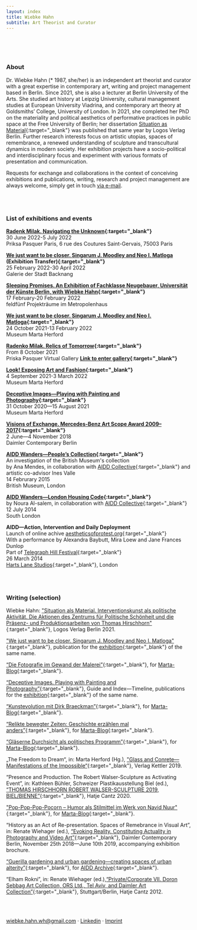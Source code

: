 ```yaml
---
layout: index
title: Wiebke Hahn
subtitle: Art Theorist and Curator
---
```


<br />
<br />
<br />

### About

Dr. Wiebke Hahn (* 1987, she/her) is an independent art theorist and curator with a great expertise in contemporary art, writing and project management based in Berlin. Since 2021, she is also a lecturer at Berlin University of the Arts. She studied art history at Leipzig University, cultural management studies at European University Viadrina, and contemporary art theory at Goldsmiths’ College, University of London. In 2021, she completed her PhD on the materiality and political aesthetics of performative practices in public space at the Free University of Berlin; her dissertation [Situation as Material](https://www.logos-verlag.de/cgi-bin/engbuchmid?isbn=5292&lng=deu&id=){:target="_blank"} was published that same year by Logos Verlag Berlin. Further research interests focus on artistic utopias, spaces of remembrance, a renewed understanding of sculpture and transcultural dynamics in modern society. Her exhibition projects have a socio-political and interdisciplinary focus and experiment with  various formats of presentation and communication. 

Requests for exchange and collaborations in the context of conceiving exhibitions and publications, writing, research and project management are always welcome, simply get in touch [via e-mail](mailto:wiebke.hahn.wh@gmail.com).

<br />
<br />

### List of exhibitions and events
**[Radenk Milak. Navigating the Unknown](https://priskapasquer.art/){:target="_blank"}**<br />
30 June 2022-5 July 2022<br />
Priksa Pasquer Paris, 6 rue des Coutures Saint-Gervais, 75003 Paris


**[We just want to be closer. Singarum J. Moodley and Neo I. Matloga](https://marta-herford.de/en/ausstellungen/ersehntenaehe/) (Exhibition Transfer){:target="_blank"}**<br />
25 February 2022-30 April 2022<br />
Galerie der Stadt Backnang


**[Sleeping Promises. An Exhibition of Fachklasse Neugebauer, Universität der Künste Berlin, with Wiebke Hahn](https://feldfuenf.berlin/veranstaltungen/sleeping-promises-ausstellung/){:target="_blank"}**<br />
17 February-20 February 2022<br />
feldfünf Projekträume im Metropolenhaus


**[We just want to be closer. Singarum J. Moodley and Neo I. Matloga](https://marta-herford.de/en/ausstellungen/ersehntenaehe/){:target="_blank"}**<br />
24 October 2021-13 February 2022<br />
Museum Marta Herford


**[Radenko Milak. Relics of Tomorrow](https://priskapasquer.art/radenko-milak-relics-of-tomorrow-priska-pasquer-virtual-gallery/){:target="_blank"}**<br />
From 8 October 2021<br />
Priska Pasquer Virtual Gallery
**[Link to enter gallery](https://hubs.mozilla.com/NU6Sw4A/PRISKA-PASQUER-VIRTUAL-GALLERY-RADENKO-MILAK/){:target="_blank"}**<br />


**[Look! Exposing Art and Fashion](https://marta-herford.de/en/ausstellungen/look/){:target="_blank"}**<br />
4 September 2021-3 March 2022<br />
Museum Marta Herford


**[Deceptive Images—Playing with Painting and Photography](https://marta-herford.de/en/ausstellungen/truegerischebilder/){:target="_blank"}**<br />
31 October 2020—15 August 2021<br />
Museum Marta Herford


**[Visions of Exchange. Mercedes-Benz Art Scope Award 2009–2017](https://art.daimler.com/en/mercedes-benz-art-scope-2009-2017/){:target="_blank"}**<br />
2 June—4 November 2018<br />
Daimler Contemporary Berlin

**[AIDD Wanders—People’s Collection](http://aestheticsofprotest.org/think-tank/wanders/){:target="_blank"}**<br />
An investigation of the British Museum's collection<br />
by Ana Mendes, in collaboration with [AIDD Collective](http://aestheticsofprotest.org/){:target="_blank"} and artistic co-advisor Ines Valle<br />
14 Februrary 2015<br />
British Museum, London


**[AIDD Wanders—London Housing Code](http://aestheticsofprotest.org/think-tank/wanders/){:target="_blank"}**<br />
by Noura Al-salem, in collaboration with [AIDD Collective](http://aestheticsofprotest.org/){:target="_blank"}<br />
12 July 2014<br />
South London


**AIDD—Action, Intervention and Daily Deployment**<br />
Launch of online achive [aestheticsofprotest.org](http://aestheticsofprotest.org/){:target="_blank"}<br />
With a performance by Alexandra Baybutt, Mira Loew and Jane Frances Dunlop<br />
Part of [Telegraph Hill Festival](https://www.telegraphhillfestival.org.uk/){:target="_blank"}<br />
26 March 2014<br />
[Harts Lane Studios](https://www.hartslane.org/){:target="_blank"}, London

<br />
<br />

### Writing (selection)

Wiebke Hahn: ["Situation als Material. Interventionskunst als politische Aktivität. Die Aktionen des Zentrums für Politische Schönheit und die Präsenz- und Produktionsarbeiten von Thomas Hirschhorn"](https://www.logos-verlag.de/cgi-bin/engbuchmid?isbn=5292&lng=deu&id=){:target="_blank"}, Logos Verlag Berlin 2021.

["We just want to be closer. Singarum J. Moodley and Neo I. Matloga"](https://marta-herford.ticketfritz.de/Shop/Detail/14452/21793){:target="_blank"}, publication for the [exhibition](https://marta-herford.de/en/ausstellungen/ersehntenaehe/){:target="_blank"} of the same name.

[“Die Fotografie im Gewand der Malerei”](https://marta-blog.de/die-fotografie-im-gewand-der-malerei/){:target="_blank"}, for [Marta-Blog](https://marta-blog.de/){:target="_blank"}.

[“Deceptive Images. Playing with Painting and Photography”](https://marta-herford.de/en/truegerische-bilder/){:target="_blank"}, Guide and Index—Timeline, publications for the [exhibition](https://marta-herford.de/en/ausstellungen/truegerischebilder/){:target="_blank"} of the same name.

[“Kunstevolution mit Dirk Braeckman”](https://marta-blog.de/kunstevolution-mit-dirk-braeckman/){:target="_blank"}, for [Marta-Blog](https://marta-blog.de/){:target="_blank"}.

[“Relikte bewegter Zeiten: Geschichte erzählen mal anders”](https://marta-blog.de/relikte-bewegter-zeiten-geschichte-erzaehlen-mal-anders/){:target="_blank"}, for [Marta-Blog](https://marta-blog.de/){:target="_blank"}.

[“Gläserne Durchsicht als politisches Programm”](https://marta-blog.de/glaeserne-durchsicht-als-politisches-programm/){:target="_blank"}, for [Marta-Blog](https://marta-blog.de/){:target="_blank"}.

„The Freedom to Dream“, in: Marta Herford (Hg.), ["Glass and Conrete—Manifestations of the Impossible“](https://marta-herford.de/en/glas-und-beton/){:target="_blank"}, Verlag Kettler 2019.

“Presence and Production. The Robert Walser-Sculpture as Activating Event”, in: Kathleen Bühler, Schweizer Plastikausstellung Biel (ed.), [“THOMAS HIRSCHHORN ROBERT WALSER-SCULPTURE 2019, BIEL/BIENNE”](https://www.robertwalser-sculpture.com/katalog/){:target="_blank"}, Hatje Cantz 2020.

["Pop-Pop-Pop-Pocorn – Humor als Stilmittel im Werk von Navid Nuur"](https://marta-blog.de/pop-pop-pop-pocorn-humor-als-stilmittel-im-werk-von-navid-nuur/){:target="_blank"}, for [Marta-Blog](https://marta-blog.de/){:target="_blank"}.

“History as an Act of Re-presentation. Spaces of Remebrance in Visual Art”, in: Renate Wiehager (ed.), [“Evoking Reality. Constituting Actuality in Photography and Video Art”](http://art.daimler.com/media/Exhibition-catalogue.pdf){:target="_blank"}, Daimler Contemporary Berlin, November 25th 2018—June 10th 2019, accompanying exhibition brochure. 

[“Guerilla gardening and urban gardening—creating spaces of urban alterity”](http://aestheticsofprotest.org/urban-gardening.){:target="_blank"}, for [AIDD Archive](http://aestheticsofprotest.org/){:target="_blank"}.

“Elham Rokni”, in: Renate Wiehager (ed.),[“Private/Corporate VII. Doron Sebbag Art Collection, ORS Ltd., Tel Aviv, and Daimler Art Collection”](https://art.daimler.com/en/publication/private-corporate-vii-2/){:target="_blank"}, Stuttgart/Berlin, Hatje Cantz 2012.

<br />
<br />

[wiebke.hahn.wh@gmail.com](mailto:wiebke.hahn.wh@gmail.com) &middot; [Linkedin](https://www.linkedin.com/in/wiebke-hahn-625b46173/) &middot; [Imprint](/impressum)
